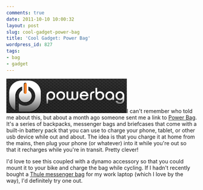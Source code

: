 ```yaml
---
comments: true
date: 2011-10-10 10:00:32
layout: post
slug: cool-gadget-power-bag
title: 'Cool Gadget: Power Bag'
wordpress_id: 827
tags:
- bag
- gadget
---
```


[![](/a/2011-10-10-cool-gadget-power-bag/powerbag.png)](http://www.mypowerbag.com/)I can't remember who told me about this, but about a month ago someone sent me a link to [Power Bag](http://www.mypowerbag.com/). It's a series of backpacks, messenger bags and briefcases that come with a built-in battery pack that you can use to charge your phone, tablet, or other usb device while out and about. The idea is that you charge it at home from the mains, then plug your phone (or whatever) into it while you're out so that it recharges while you're in transit. Pretty clever!

I'd love to see this coupled with a dynamo accessory so that you could mount it to your bike and charge the bag while cycling. If I hadn't recently bought a [Thule messenger bag](http://www.thule.com/en-US/CA/Products/Luggage/LuggageAndPacks/Crossover%E2%84%A2-12L-Messenger-Bag) for my work laptop (which I love by the way), I'd definitely try one out.
